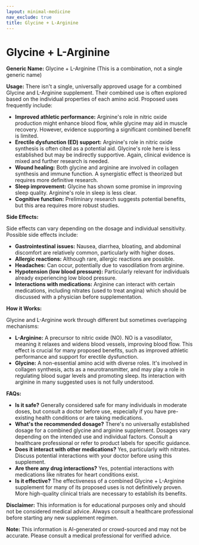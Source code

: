 ```yaml
---
layout: minimal-medicine
nav_exclude: true
title: Glycine + L-Arginine
---
```


# Glycine + L-Arginine

**Generic Name:** Glycine + L-Arginine (This is a combination, not a single generic name)

**Usage:**  There isn't a single, universally approved usage for a combined Glycine and L-Arginine supplement.  Their combined use is often explored based on the individual properties of each amino acid.  Proposed uses frequently include:

* **Improved athletic performance:**  Arginine's role in nitric oxide production might enhance blood flow, while glycine may aid in muscle recovery.  However, evidence supporting a significant combined benefit is limited.
* **Erectile dysfunction (ED) support:** Arginine's role in nitric oxide synthesis is often cited as a potential aid.  Glycine's role here is less established but may be indirectly supportive.  Again, clinical evidence is mixed and further research is needed.
* **Wound healing:** Both glycine and arginine are involved in collagen synthesis and immune function.  A synergistic effect is theorized but requires more definitive research.
* **Sleep improvement:** Glycine has shown some promise in improving sleep quality.  Arginine's role in sleep is less clear.
* **Cognitive function:** Preliminary research suggests potential benefits, but this area requires more robust studies.


**Side Effects:**

Side effects can vary depending on the dosage and individual sensitivity.  Possible side effects include:

* **Gastrointestinal issues:** Nausea, diarrhea, bloating, and abdominal discomfort are relatively common, particularly with higher doses.
* **Allergic reactions:** Although rare, allergic reactions are possible.
* **Headaches:**  Can occur, potentially due to vasodilation from arginine.
* **Hypotension (low blood pressure):**  Particularly relevant for individuals already experiencing low blood pressure.
* **Interactions with medications:**  Arginine can interact with certain medications, including nitrates (used to treat angina) which should be discussed with a physician before supplementation.


**How it Works:**

Glycine and L-Arginine work through different but sometimes overlapping mechanisms:

* **L-Arginine:**  A precursor to nitric oxide (NO).  NO is a vasodilator, meaning it relaxes and widens blood vessels, improving blood flow.  This effect is crucial for many proposed benefits, such as improved athletic performance and support for erectile dysfunction.
* **Glycine:** A non-essential amino acid with diverse roles.  It's involved in collagen synthesis, acts as a neurotransmitter, and may play a role in regulating blood sugar levels and promoting sleep.  Its interaction with arginine in many suggested uses is not fully understood.


**FAQs:**

* **Is it safe?**  Generally considered safe for many individuals in moderate doses, but consult a doctor before use, especially if you have pre-existing health conditions or are taking medications.
* **What's the recommended dosage?**  There's no universally established dosage for a combined glycine and arginine supplement.  Dosages vary depending on the intended use and individual factors.  Consult a healthcare professional or refer to product labels for specific guidance.
* **Does it interact with other medications?**  Yes, particularly with nitrates.  Discuss potential interactions with your doctor before using this supplement.
* **Are there any drug interactions?**  Yes, potential interactions with medications like nitrates for heart conditions exist.
* **Is it effective?** The effectiveness of a combined Glycine + L-Arginine supplement for many of its proposed uses is not definitively proven. More high-quality clinical trials are necessary to establish its benefits.

**Disclaimer:** This information is for educational purposes only and should not be considered medical advice. Always consult a healthcare professional before starting any new supplement regimen.


**Note:** This information is AI-generated or crowd-sourced and may not be accurate. Please consult a medical professional for verified advice.
